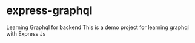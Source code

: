 # express-graphql
Learning Graphql for backend
This is a demo project for learning graphql with Express Js
